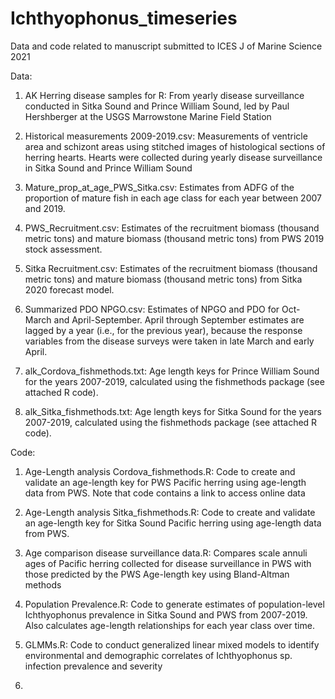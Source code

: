 # Ichthyophonus_timeseries
Data and code related to manuscript submitted to ICES J of Marine Science 2021

Data: 
1) AK Herring disease samples for R: From yearly disease surveillance conducted in Sitka Sound and Prince William Sound, led by Paul Hershberger at the USGS Marrowstone Marine Field Station

2) Historical measurements 2009-2019.csv: Measurements of ventricle area and schizont areas using stitched images of histological sections of herring hearts. Hearts were collected during yearly disease surveillance in Sitka Sound and Prince William Sound

3) Mature_prop_at_age_PWS_Sitka.csv: Estimates from ADFG of the proportion of mature fish in each age class for each year between 2007 and 2019. 

4) PWS_Recruitment.csv: Estimates of the recruitment biomass (thousand metric tons) and mature biomass (thousand metric tons) from PWS 2019 stock assessment. 

6) Sitka Recruitment.csv: Estimates of the recruitment biomass (thousand metric tons) and mature biomass (thousand metric tons) from Sitka 2020 forecast model. 

7) Summarized PDO NPGO.csv: Estimates of NPGO and PDO for Oct-March and April-September. April through September estimates are lagged by a year (i.e., for the previous year), because the response variables from the disease surveys were taken in late March and early April.

8) alk_Cordova_fishmethods.txt: Age length keys for Prince William Sound for the years 2007-2019, calculated using the fishmethods package (see attached R code). 

9) alk_Sitka_fishmethods.txt: Age length keys for Sitka Sound for the years 2007-2019, calculated using the fishmethods package (see attached R code). 

Code:
1) Age-Length analysis Cordova_fishmethods.R: Code to create and validate an age-length key for PWS Pacific herring using age-length data from PWS. Note that code contains a link to access online data

2) Age-Length analysis Sitka_fishmethods.R: Code to create and validate an age-length key for Sitka Sound Pacific herring using age-length data from PWS.

3) Age comparison disease surveillance data.R: Compares scale annuli ages of Pacific herring collected for disease surveillance in PWS with those predicted by the PWS Age-length key using Bland-Altman methods

4) Population Prevalence.R: Code to generate estimates of population-level Ichthyophonus prevalence in Sitka Sound and PWS from 2007-2019. Also calculates age-length relationships for each year class over time. 

5) GLMMs.R: Code to conduct generalized linear mixed models to identify environmental and demographic correlates of Ichthyophonus sp. infection prevalence and severity

5) 
